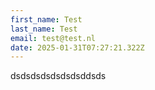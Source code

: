 ```yaml
---
first_name: Test
last_name: Test
email: test@test.nl
date: 2025-01-31T07:27:21.322Z
---
```


dsdsdsdsdsdsdsddsds
